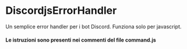 # DiscordjsErrorHandler
Un semplice error handler per i bot Discord. Funziona solo per javascript.

#### Le istruzioni sono presenti nei commenti del file command.js
